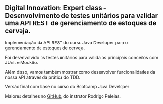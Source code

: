 <h2>Digital Innovation: Expert class - Desenvolvimento de testes unitários para validar uma API REST de gerenciamento de estoques de cerveja.</h2>

Implementação da API REST do curso Java Developer para o gerenciamento de estoques de cerveja. 

Foi desenvolvido os testes unitários para valida os principais conceitos com JUnit e Mockito. 

Além disso, vamos também mostrar como desenvolver funcionalidades da nossa API através da prática do TDD.

Versão final com base no curso do Bootcamp Java Developer 

Maiores detalhes no [GitHub](https://github.com/rpeleias/beer_api_digital_innovation_one), do instrutor Rodrigo Peleias.
